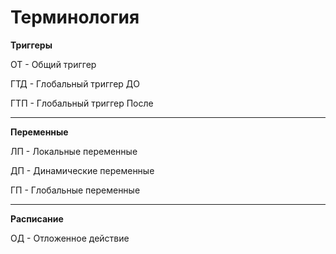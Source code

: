 # Терминология

**Триггеры**

ОТ - Общий триггер

ГТД - Глобальный триггер ДО

ГТП - Глобальный триггер После

---

**Переменные**

ЛП - Локальные переменные

ДП - Динамические переменные

ГП - Глобальные переменные

---

**Расписание**

ОД - Отложенное действие